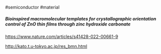 #semiconductor #material


##### Bioinspired macromolecular templates for crystallographic orientation control of ZnO thin films through zinc hydroxide carbonate

https://www.nature.com/articles/s41428-022-00661-9



http://kato.t.u-tokyo.ac.jp/res_bmn.html